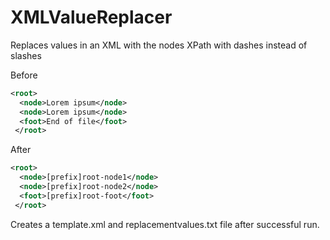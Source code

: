 # XMLValueReplacer
Replaces values in an XML with the nodes XPath with dashes instead of slashes

Before
```xml
<root>
  <node>Lorem ipsum</node>
  <node>Lorem ipsum</node>
  <foot>End of file</foot>
 </root>
```
After
```xml
<root>
  <node>[prefix]root-node1</node>
  <node>[prefix]root-node2</node>
  <foot>[prefix]root-foot</foot>
 </root>
```

Creates a template.xml and replacementvalues.txt file after successful run.
